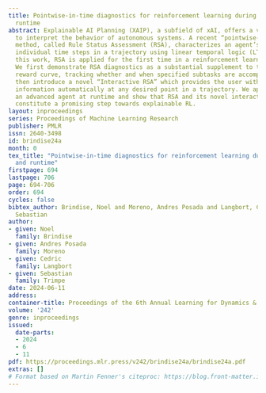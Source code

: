 ```yaml
---
title: Pointwise-in-time diagnostics for reinforcement learning during training and
  runtime
abstract: Explainable AI Planning (XAIP), a subfield of xAI, offers a variety of methods
  to interpret the behavior of autonomous systems. A recent “pointwise-in-time” explanation
  method, called Rule Status Assessment (RSA), characterizes an agent’s behavior at
  individual time steps in a trajectory using linear temporal logic (LTL) rules. In
  this work, RSA is applied for the first time in a reinforcement learning (RL) context.
  We first demonstrate RSA diagnostics as a substantial supplement to the basic RL
  reward curve, tracking whether and when specified subtasks are accomplished. We
  then introduce a novel “Interactive RSA” which provides the user with detailed diagnostic
  information automatically at any desired point in a trajectory. We apply RSA to
  an advanced agent at runtime and show that RSA and its novel interactive variant
  constitute a promising step towards explainable RL.
layout: inproceedings
series: Proceedings of Machine Learning Research
publisher: PMLR
issn: 2640-3498
id: brindise24a
month: 0
tex_title: "Pointwise-in-time diagnostics for reinforcement learning during training
  and runtime"
firstpage: 694
lastpage: 706
page: 694-706
order: 694
cycles: false
bibtex_author: Brindise, Noel and Moreno, Andres Posada and Langbort, Cedric and Trimpe,
  Sebastian
author:
- given: Noel
  family: Brindise
- given: Andres Posada
  family: Moreno
- given: Cedric
  family: Langbort
- given: Sebastian
  family: Trimpe
date: 2024-06-11
address:
container-title: Proceedings of the 6th Annual Learning for Dynamics & Control Conference
volume: '242'
genre: inproceedings
issued:
  date-parts:
  - 2024
  - 6
  - 11
pdf: https://proceedings.mlr.press/v242/brindise24a/brindise24a.pdf
extras: []
# Format based on Martin Fenner's citeproc: https://blog.front-matter.io/posts/citeproc-yaml-for-bibliographies/
---
```

